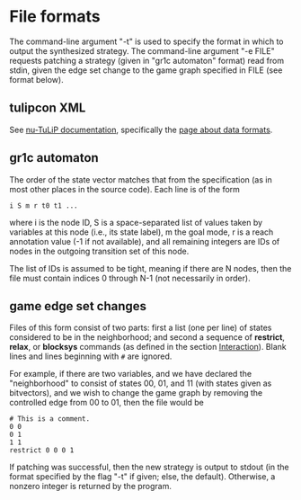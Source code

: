 File formats
============

The command-line argument "-t" is used to specify the format in which
to output the synthesized strategy.  The command-line argument "-e
FILE" requests patching a strategy (given in "gr1c automaton" format)
read from stdin, given the edge set change to the game graph specified
in FILE (see format below).


tulipcon XML
------------

See [nu-TuLiP
documentation](http://slivingston.github.io/nu-tulip/doc/),
specifically the [page about data formats](http://slivingston.github.io/nu-tulip/doc/data_formats.html#tulipcon-xml).


gr1c automaton
--------------

The order of the state vector matches that from the specification (as
in most other places in the source code).  Each line is of the form

    i S m r t0 t1 ...

where i is the node ID, S is a space-separated list of values taken by
variables at this node (i.e., its state label), m the goal mode, r is
a reach annotation value (-1 if not available), and all remaining
integers are IDs of nodes in the outgoing transition set of this node.

The list of IDs is assumed to be tight, meaning if there are N nodes,
then the file must contain indices 0 through N-1 (not necessarily in
order).


game edge set changes
---------------------

Files of this form consist of two parts: first a list (one per line)
of states considered to be in the neighborhood; and second a sequence
of **restrict**, **relax**, or **blocksys** commands (as defined in
the section [Interaction](md_interaction.html)). Blank lines and lines
beginning with ``#`` are ignored.

For example, if there are two variables, and we have declared the
"neighborhood" to consist of states 00, 01, and 11 (with states given
as bitvectors), and we wish to change the game graph by removing the
controlled edge from 00 to 01, then the file would be

    # This is a comment.
    0 0
    0 1
    1 1
    restrict 0 0 0 1

If patching was successful, then the new strategy is output to stdout
(in the format specified by the flag "-t" if given; else, the
default). Otherwise, a nonzero integer is returned by the program.

